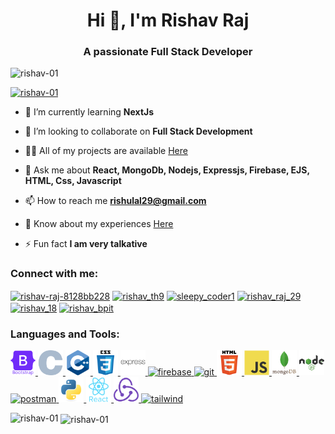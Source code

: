 <h1 align="center">Hi 👋, I'm Rishav Raj</h1>
<h3 align="center">A passionate Full Stack Developer</h3>

<p align="left"> <img src="https://komarev.com/ghpvc/?username=rishav-01&label=Profile%20views&color=0e75b6&style=flat" alt="rishav-01" /> </p>

<p align="left"> <a href="https://github.com/ryo-ma/github-profile-trophy"><img src="https://github-profile-trophy.vercel.app/?username=rishav-01" alt="rishav-01" /></a> </p>

- 🌱 I’m currently learning **NextJs**

- 👯 I’m looking to collaborate on **Full Stack Development**

- 👨‍💻 All of my projects are available [Here](https://portfolio-omega-two-52.vercel.app/)

- 💬 Ask me about **React, MongoDb, Nodejs, Expressjs, Firebase, EJS, HTML, Css, Javascript**

- 📫 How to reach me **rishulal29@gmail.com**

- 📄 Know about my experiences [Here](https://drive.google.com/file/d/1BuVMGoMxPy8IX8dxzheZzRujTMbpa8dv/view?usp=sharing)

- ⚡ Fun fact **I am very talkative**

<h3 align="left">Connect with me:</h3>
<p align="left">
<a href="https://linkedin.com/in/rishav-raj-8128bb228" target="blank"><img align="center" src="https://raw.githubusercontent.com/rahuldkjain/github-profile-readme-generator/master/src/images/icons/Social/linked-in-alt.svg" alt="rishav-raj-8128bb228" height="30" width="40" /></a>
<a href="https://instagram.com/rishav_th9" target="blank"><img align="center" src="https://raw.githubusercontent.com/rahuldkjain/github-profile-readme-generator/master/src/images/icons/Social/instagram.svg" alt="rishav_th9" height="30" width="40" /></a>
<a href="https://www.codechef.com/users/sleepy_coder1" target="blank"><img align="center" src="https://cdn.jsdelivr.net/npm/simple-icons@3.1.0/icons/codechef.svg" alt="sleepy_coder1" height="30" width="40" /></a>
<a href="https://www.hackerrank.com/rishav_raj_29" target="blank"><img align="center" src="https://raw.githubusercontent.com/rahuldkjain/github-profile-readme-generator/master/src/images/icons/Social/hackerrank.svg" alt="rishav_raj_29" height="30" width="40" /></a>
<a href="https://codeforces.com/profile/rishav_18" target="blank"><img align="center" src="https://raw.githubusercontent.com/rahuldkjain/github-profile-readme-generator/master/src/images/icons/Social/codeforces.svg" alt="rishav_18" height="30" width="40" /></a>
<a href="https://www.leetcode.com/rishav_1008" target="blank"><img align="center" src="https://raw.githubusercontent.com/rahuldkjain/github-profile-readme-generator/master/src/images/icons/Social/leet-code.svg" alt="rishav_bpit" height="30" width="40" /></a>
</p>

<h3 align="left">Languages and Tools:</h3>
<p align="left"> <a href="https://getbootstrap.com" target="_blank" rel="noreferrer"> <img src="https://raw.githubusercontent.com/devicons/devicon/master/icons/bootstrap/bootstrap-plain-wordmark.svg" alt="bootstrap" width="40" height="40"/> </a> <a href="https://www.cprogramming.com/" target="_blank" rel="noreferrer"> <img src="https://raw.githubusercontent.com/devicons/devicon/master/icons/c/c-original.svg" alt="c" width="40" height="40"/> </a> <a href="https://www.w3schools.com/cpp/" target="_blank" rel="noreferrer"> <img src="https://raw.githubusercontent.com/devicons/devicon/master/icons/cplusplus/cplusplus-original.svg" alt="cplusplus" width="40" height="40"/> </a> <a href="https://www.w3schools.com/css/" target="_blank" rel="noreferrer"> <img src="https://raw.githubusercontent.com/devicons/devicon/master/icons/css3/css3-original-wordmark.svg" alt="css3" width="40" height="40"/> </a> <a href="https://expressjs.com" target="_blank" rel="noreferrer"> <img src="https://raw.githubusercontent.com/devicons/devicon/master/icons/express/express-original-wordmark.svg" alt="express" width="40" height="40"/> </a> <a href="https://firebase.google.com/" target="_blank" rel="noreferrer"> <img src="https://www.vectorlogo.zone/logos/firebase/firebase-icon.svg" alt="firebase" width="40" height="40"/> </a> <a href="https://git-scm.com/" target="_blank" rel="noreferrer"> <img src="https://www.vectorlogo.zone/logos/git-scm/git-scm-icon.svg" alt="git" width="40" height="40"/> </a> <a href="https://www.w3.org/html/" target="_blank" rel="noreferrer"> <img src="https://raw.githubusercontent.com/devicons/devicon/master/icons/html5/html5-original-wordmark.svg" alt="html5" width="40" height="40"/> </a> <a href="https://developer.mozilla.org/en-US/docs/Web/JavaScript" target="_blank" rel="noreferrer"> <img src="https://raw.githubusercontent.com/devicons/devicon/master/icons/javascript/javascript-original.svg" alt="javascript" width="40" height="40"/> </a> <a href="https://www.mongodb.com/" target="_blank" rel="noreferrer"> <img src="https://raw.githubusercontent.com/devicons/devicon/master/icons/mongodb/mongodb-original-wordmark.svg" alt="mongodb" width="40" height="40"/> </a> <a href="https://nodejs.org" target="_blank" rel="noreferrer"> <img src="https://raw.githubusercontent.com/devicons/devicon/master/icons/nodejs/nodejs-original-wordmark.svg" alt="nodejs" width="40" height="40"/> </a> <a href="https://postman.com" target="_blank" rel="noreferrer"> <img src="https://www.vectorlogo.zone/logos/getpostman/getpostman-icon.svg" alt="postman" width="40" height="40"/> </a> <a href="https://www.python.org" target="_blank" rel="noreferrer"> <img src="https://raw.githubusercontent.com/devicons/devicon/master/icons/python/python-original.svg" alt="python" width="40" height="40"/> </a> <a href="https://reactjs.org/" target="_blank" rel="noreferrer"> <img src="https://raw.githubusercontent.com/devicons/devicon/master/icons/react/react-original-wordmark.svg" alt="react" width="40" height="40"/> </a> <a href="https://redux.js.org" target="_blank" rel="noreferrer"> <img src="https://raw.githubusercontent.com/devicons/devicon/master/icons/redux/redux-original.svg" alt="redux" width="40" height="40"/> </a> <a href="https://tailwindcss.com/" target="_blank" rel="noreferrer"> <img src="https://www.vectorlogo.zone/logos/tailwindcss/tailwindcss-icon.svg" alt="tailwind" width="40" height="40"/> </a> </p>

<p><img align="left" src="https://github-readme-stats.vercel.app/api/top-langs?username=rishav-01&show_icons=true&locale=en&layout=compact" alt="rishav-01" /></p>

<p>&nbsp;<img align="center" src="https://github-readme-stats.vercel.app/api?username=rishav-01&show_icons=true&locale=en" alt="rishav-01" /></p>

